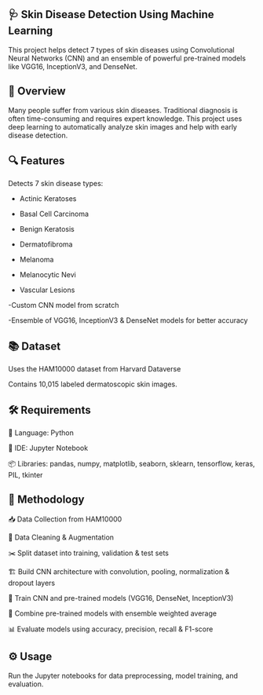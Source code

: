 ## 🩺 Skin Disease Detection Using Machine Learning

This project helps detect 7 types of skin diseases using Convolutional Neural Networks (CNN) and an ensemble of powerful pre-trained models like VGG16, InceptionV3, and DenseNet.

## 🌟 Overview

Many people suffer from various skin diseases. Traditional diagnosis is often time-consuming and requires expert knowledge. This project uses deep learning to automatically analyze skin images and help with early disease detection.

## 🔍 Features

Detects 7 skin disease types:

  - Actinic Keratoses
  
  - Basal Cell Carcinoma
  
  - Benign Keratosis
  
  - Dermatofibroma
  
  - Melanoma
  
  - Melanocytic Nevi
  
  - Vascular Lesions

-Custom CNN model from scratch

-Ensemble of VGG16, InceptionV3 & DenseNet models for better accuracy

## 📚 Dataset

Uses the HAM10000 dataset from Harvard Dataverse

Contains 10,015 labeled dermatoscopic skin images.

## 🛠️ Requirements

🐍 Language: Python

📝 IDE: Jupyter Notebook

📦 Libraries: pandas, numpy, matplotlib, seaborn, sklearn, tensorflow, keras, PIL, tkinter

## 🧰 Methodology

  📥 Data Collection from HAM10000

  🧹 Data Cleaning & Augmentation

  ✂️ Split dataset into training, validation & test sets

  🏗️ Build CNN architecture with convolution, pooling, normalization & dropout layers

  🚂 Train CNN and pre-trained models (VGG16, DenseNet, InceptionV3)

  🤝 Combine pre-trained models with ensemble weighted average

  📊 Evaluate models using accuracy, precision, recall & F1-score

## ⚙️ Usage

Run the Jupyter notebooks for data preprocessing, model training, and evaluation.
